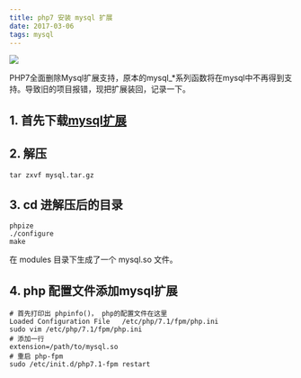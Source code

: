 ```yaml
---
title: php7 安装 mysql 扩展
date: 2017-03-06
tags: mysql
---
```


![](http://upload-images.jianshu.io/upload_images/693141-5a30165323bf547c.gif?imageMogr2/auto-orient/strip)
<!--more-->

PHP7全面删除Mysql扩展支持，原本的mysql_*系列函数将在mysql中不再得到支持。导致旧的项目报错，现把扩展装回，记录一下。

## 1. 首先下载[mysql扩展](http://git.php.net/?p=pecl/database/mysql.git;a=summary)

## 2. 解压
```
tar zxvf mysql.tar.gz
```
## 3. cd 进解压后的目录
```
phpize
./configure
make
```
在 modules 目录下生成了一个 mysql.so 文件。

## 4. php 配置文件添加mysql扩展

```
# 首先打印出 phpinfo()， php的配置文件在这里
Loaded Configuration File	/etc/php/7.1/fpm/php.ini
sudo vim /etc/php/7.1/fpm/php.ini
# 添加一行
extension=/path/to/mysql.so
# 重启 php-fpm
sudo /etc/init.d/php7.1-fpm restart
```



